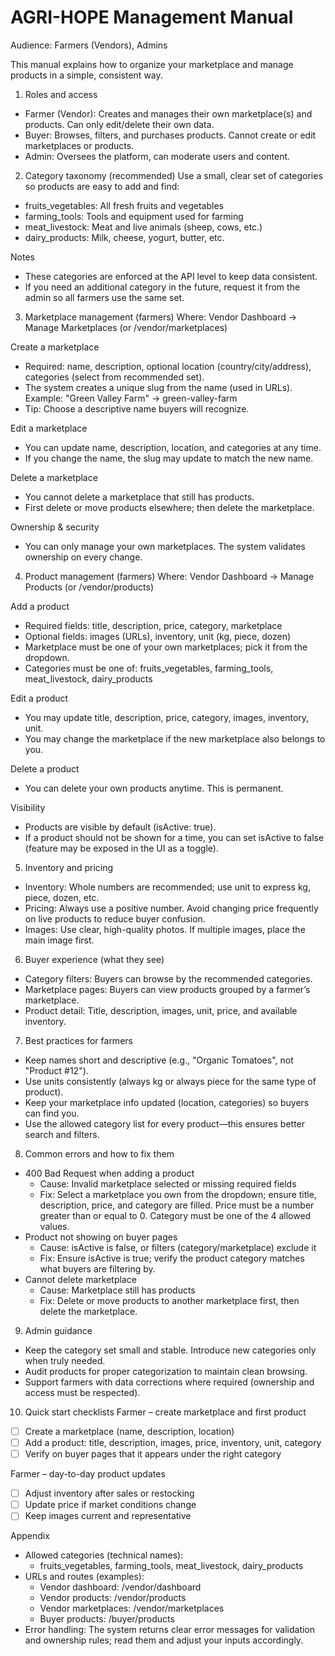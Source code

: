 # AGRI-HOPE Management Manual

Audience: Farmers (Vendors), Admins

This manual explains how to organize your marketplace and manage products in a simple, consistent way.

1) Roles and access
- Farmer (Vendor): Creates and manages their own marketplace(s) and products. Can only edit/delete their own data.
- Buyer: Browses, filters, and purchases products. Cannot create or edit marketplaces or products.
- Admin: Oversees the platform, can moderate users and content.

2) Category taxonomy (recommended)
Use a small, clear set of categories so products are easy to add and find:
- fruits_vegetables: All fresh fruits and vegetables
- farming_tools: Tools and equipment used for farming
- meat_livestock: Meat and live animals (sheep, cows, etc.)
- dairy_products: Milk, cheese, yogurt, butter, etc.

Notes
- These categories are enforced at the API level to keep data consistent.
- If you need an additional category in the future, request it from the admin so all farmers use the same set.

3) Marketplace management (farmers)
Where: Vendor Dashboard → Manage Marketplaces (or /vendor/marketplaces)

Create a marketplace
- Required: name, description, optional location (country/city/address), categories (select from recommended set).
- The system creates a unique slug from the name (used in URLs). Example: "Green Valley Farm" → green-valley-farm
- Tip: Choose a descriptive name buyers will recognize.

Edit a marketplace
- You can update name, description, location, and categories at any time.
- If you change the name, the slug may update to match the new name.

Delete a marketplace
- You cannot delete a marketplace that still has products.
- First delete or move products elsewhere; then delete the marketplace.

Ownership & security
- You can only manage your own marketplaces. The system validates ownership on every change.

4) Product management (farmers)
Where: Vendor Dashboard → Manage Products (or /vendor/products)

Add a product
- Required fields: title, description, price, category, marketplace
- Optional fields: images (URLs), inventory, unit (kg, piece, dozen)
- Marketplace must be one of your own marketplaces; pick it from the dropdown.
- Categories must be one of: fruits_vegetables, farming_tools, meat_livestock, dairy_products

Edit a product
- You may update title, description, price, category, images, inventory, unit.
- You may change the marketplace if the new marketplace also belongs to you.

Delete a product
- You can delete your own products anytime. This is permanent.

Visibility
- Products are visible by default (isActive: true).
- If a product should not be shown for a time, you can set isActive to false (feature may be exposed in the UI as a toggle).

5) Inventory and pricing
- Inventory: Whole numbers are recommended; use unit to express kg, piece, dozen, etc.
- Pricing: Always use a positive number. Avoid changing price frequently on live products to reduce buyer confusion.
- Images: Use clear, high-quality photos. If multiple images, place the main image first.

6) Buyer experience (what they see)
- Category filters: Buyers can browse by the recommended categories.
- Marketplace pages: Buyers can view products grouped by a farmer’s marketplace.
- Product detail: Title, description, images, unit, price, and available inventory.

7) Best practices for farmers
- Keep names short and descriptive (e.g., "Organic Tomatoes", not "Product #12").
- Use units consistently (always kg or always piece for the same type of product).
- Keep your marketplace info updated (location, categories) so buyers can find you.
- Use the allowed category list for every product—this ensures better search and filters.

8) Common errors and how to fix them
- 400 Bad Request when adding a product
  - Cause: Invalid marketplace selected or missing required fields
  - Fix: Select a marketplace you own from the dropdown; ensure title, description, price, and category are filled. Price must be a number greater than or equal to 0. Category must be one of the 4 allowed values.
- Product not showing on buyer pages
  - Cause: isActive is false, or filters (category/marketplace) exclude it
  - Fix: Ensure isActive is true; verify the product category matches what buyers are filtering by.
- Cannot delete marketplace
  - Cause: Marketplace still has products
  - Fix: Delete or move products to another marketplace first, then delete the marketplace.

9) Admin guidance
- Keep the category set small and stable. Introduce new categories only when truly needed.
- Audit products for proper categorization to maintain clean browsing.
- Support farmers with data corrections where required (ownership and access must be respected).

10) Quick start checklists
Farmer – create marketplace and first product
- [ ] Create a marketplace (name, description, location)
- [ ] Add a product: title, description, images, price, inventory, unit, category
- [ ] Verify on buyer pages that it appears under the right category

Farmer – day-to-day product updates
- [ ] Adjust inventory after sales or restocking
- [ ] Update price if market conditions change
- [ ] Keep images current and representative

Appendix
- Allowed categories (technical names):
  - fruits_vegetables, farming_tools, meat_livestock, dairy_products
- URLs and routes (examples):
  - Vendor dashboard: /vendor/dashboard
  - Vendor products: /vendor/products
  - Vendor marketplaces: /vendor/marketplaces
  - Buyer products: /buyer/products
- Error handling: The system returns clear error messages for validation and ownership rules; read them and adjust your inputs accordingly.
